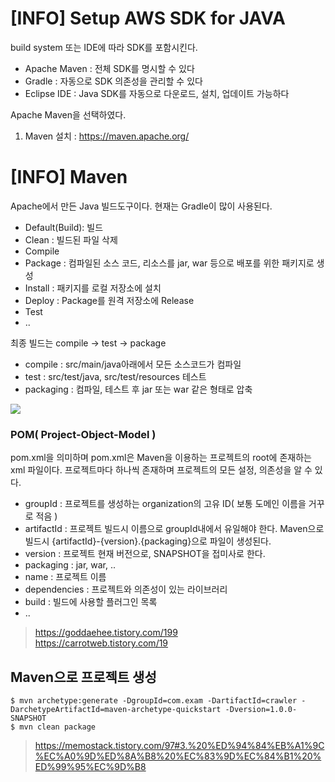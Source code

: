 # [INFO] Setup AWS SDK for JAVA
build system 또는 IDE에 따라 SDK를 포함시킨다.
- Apache Maven : 전체 SDK를 명시할 수 있다
- Gradle : 자동으로 SDK 의존성을 관리할 수 있다
- Eclipse IDE : Java SDK를 자동으로 다운로드, 설치, 업데이트 가능하다

Apache Maven을 선택하였다.
1. Maven 설치 : https://maven.apache.org/

# [INFO] Maven
Apache에서 만든 Java 빌드도구이다. 현재는 Gradle이 많이 사용된다.
- Default(Build): 빌드
- Clean : 빌드된 파일 삭제
- Compile
- Package : 컴파일된 소스 코드, 리소스를 jar, war 등으로 배포를 위한 패키지로 생성
- Install : 패키지를 로컬 저장소에 설치
- Deploy : Package를 원격 저장소에 Release
- Test
- ..

최종 빌드는 compile -> test -> package
- compile : src/main/java아래에서 모든 소스코드가 컴파일
- test : src/test/java, src/test/resources 테스트 
- packaging : 컴파일, 테스트 후 jar 또는 war 같은 형태로 압축

![](https://img1.daumcdn.net/thumb/R1280x0/?scode=mtistory2&fname=https%3A%2F%2Fblog.kakaocdn.net%2Fdn%2FbT0qW4%2Fbtq9lTZwEqy%2FicTh6aODiPFtExON7R7dLK%2Fimg.png)

### POM( Project-Object-Model )
pom.xml을 의미하며 pom.xml은 Maven을 이용하는 프로젝트의 root에 존재하는 xml 파일이다. 프로젝트마다 하나씩 존재하며 프로젝트의 모든 설정, 의존성을 알 수 있다.
- groupId : 프로젝트를 생성하는 organization의 고유 ID( 보통 도메인 이름을 거꾸로 적음 )
- artifactId : 프로젝트 빌드시 이름으로 groupId내에서 유일해야 한다. Maven으로 빌드시 {artifactId}-{version}.{packaging}으로 파일이 생성된다.
- version : 프로젝트 현재 버전으로, SNAPSHOT을 접미사로 한다.
- packaging : jar, war, ..
- name : 프로젝트 이름
- dependencies : 프로젝트와 의존성이 있는 라이브러리
- build : 빌드에 사용할 플러그인 목록
- ..

> https://goddaehee.tistory.com/199  
https://carrotweb.tistory.com/19

## Maven으로 프로젝트 생성
```
$ mvn archetype:generate -DgroupId=com.exam -DartifactId=crawler -DarchetypeArtifactId=maven-archetype-quickstart -Dversion=1.0.0-SNAPSHOT
$ mvn clean package
```
> https://memostack.tistory.com/97#3.%20%ED%94%84%EB%A1%9C%EC%A0%9D%ED%8A%B8%20%EC%83%9D%EC%84%B1%20%ED%99%95%EC%9D%B8
